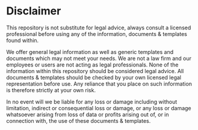 # Disclaimer

This repository is not substitute for legal advice, always consult a licensed professional before using any of the information, documents & templates found within.

We offer general legal information as well as generic templates and documents which may not meet your needs. We are not a law firm and our employees or users are not acting as legal professionals. None of the information within this repository should be considered legal advice. All documents & templates should be checked by your own licensed legal representation before use. Any reliance that you place on such information is therefore strictly at your own risk.

In no event will we be liable for any loss or damage including without limitation, indirect or consequential loss or damage, or any loss or damage whatsoever arising from loss of data or profits arising out of, or in connection with, the use of these documents & templates.
